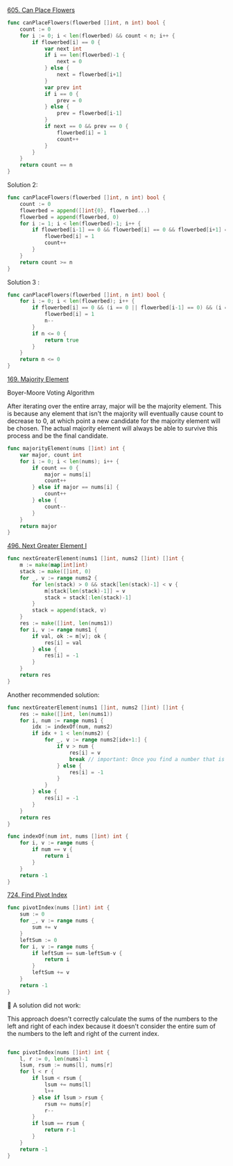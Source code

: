 [605. Can Place Flowers](https://leetcode.com/problems/can-place-flowers/description/)

```go
func canPlaceFlowers(flowerbed []int, n int) bool {
    count := 0
    for i := 0; i < len(flowerbed) && count < n; i++ {
        if flowerbed[i] == 0 {
            var next int
            if i == len(flowerbed)-1 {
                next = 0
            } else {
                next = flowerbed[i+1]
            }
            var prev int
            if i == 0 {
                prev = 0
            } else {
                prev = flowerbed[i-1]
            }
            if next == 0 && prev == 0 {
                flowerbed[i] = 1
                count++
            }
        }
    }
    return count == n
}
```

Solution 2:

```go
func canPlaceFlowers(flowerbed []int, n int) bool {
    count := 0
    flowerbed = append([]int{0}, flowerbed...)
    flowerbed = append(flowerbed, 0)
    for i := 1; i < len(flowerbed)-1; i++ {
        if flowerbed[i-1] == 0 && flowerbed[i] == 0 && flowerbed[i+1] == 0 {
            flowerbed[i] = 1
            count++
        }
    }
    return count >= n
}
```

Solution 3 :

```go
func canPlaceFlowers(flowerbed []int, n int) bool {
    for i := 0; i < len(flowerbed); i++ {
        if flowerbed[i] == 0 && (i == 0 || flowerbed[i-1] == 0) && (i == len(flowerbed)-1 || flowerbed[i+1] == 0) {
            flowerbed[i] = 1
            n--
        }
        if n <= 0 {
            return true
        }
    }
    return n <= 0
}
```

[169. Majority Element](https://leetcode.com/problems/majority-element/description/)

Boyer-Moore Voting Algorithm

After iterating over the entire array, major will be the majority element. This is because any element that isn't the majority will eventually cause count to decrease to 0, at which point a new candidate for the majority element will be chosen. The actual majority element will always be able to survive this process and be the final candidate.

```go
func majorityElement(nums []int) int {
    var major, count int
    for i := 0; i < len(nums); i++ {
        if count == 0 {
            major = nums[i]
            count++
        } else if major == nums[i] {
            count++
        } else {
            count--
        }
    }
    return major
}
```

[496. Next Greater Element I](https://leetcode.com/problems/majority-element)

```go
func nextGreaterElement(nums1 []int, nums2 []int) []int {
    m := make(map[int]int)
    stack := make([]int, 0)
    for _, v := range nums2 {
        for len(stack) > 0 && stack[len(stack)-1] < v {
            m[stack[len(stack)-1]] = v
            stack = stack[:len(stack)-1]
        }
        stack = append(stack, v)
    }
    res := make([]int, len(nums1))
    for i, v := range nums1 {
        if val, ok := m[v]; ok {
            res[i] = val
        } else {
            res[i] = -1
        }
    }
    return res
}
```

Another recommended solution:

```go
func nextGreaterElement(nums1 []int, nums2 []int) []int {
    res := make([]int, len(nums1))
    for i, num := range nums1 {
        idx := indexOf(num, nums2)
        if idx + 1 < len(nums2) {
            for _, v := range nums2[idx+1:] {
                if v > num {
                    res[i] = v
                    break // important: Once you find a number that is greater than num, you should break the loop.
                } else {
                    res[i] = -1
                }
            }  
        } else {
            res[i] = -1
        }
    }
    return res
}

func indexOf(num int, nums []int) int {
    for i, v := range nums {
        if num == v {
            return i
        }
    }
    return -1
}
```
[724. Find Pivot Index](https://leetcode.com/problems/find-pivot-index/description/)

```go
func pivotIndex(nums []int) int {
    sum := 0
    for _, v := range nums {
        sum += v
    }
    leftSum := 0
    for i, v := range nums {
        if leftSum == sum-leftSum-v {
            return i
        }
        leftSum += v
    }
    return -1
}
```

🛑 A solution did not work:

This approach doesn't correctly calculate the sums of the numbers to the left and right of each index because it doesn't consider the entire sum of the numbers to the left and right of the current index.

```go

func pivotIndex(nums []int) int {
    l, r := 0, len(nums)-1
    lsum, rsum := nums[l], nums[r]
    for l < r {
        if lsum < rsum {
            lsum += nums[l]
            l++
        } else if lsum > rsum {
            rsum += nums[r]
            r--
        }
        if lsum == rsum {
            return r-1
        }
    }
    return -1
}
```
